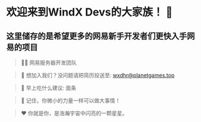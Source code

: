 # 欢迎来到WindX Devs的大家族！ 👋
## 这里储存的是希望更多的网易新手开发者们更快入手网易的项目

> 🙋‍♀️ 网易服务器开发团队

> 🌈 想加入我们？没问题请把简历投送至: wxdhr@planetgames.top

> 🍿 早上吃什么建议: 面条

> 🧙 记住，你微小的力量一样可以做大事情！

> ❤️ 你就是你，是浩瀚宇宙中闪亮的一颗星星。
